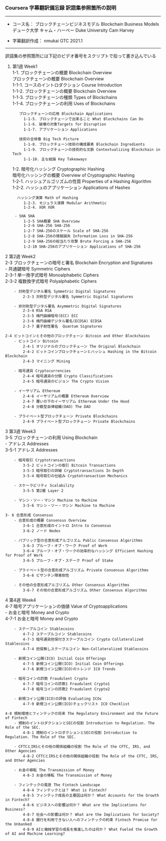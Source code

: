 ### Coursera 字幕翻訳備忘録 訳語集参照箇所の説明

***
- コース名： ブロックチェーンビジネスモデル Blockchain Business Models  
             デューク大学 キャム・ハーベー Duke University Cam Harvey  
             
- 字幕翻訳作成： nmukai GTC 2021.1  
***

訳語集の参照箇所には下記のビデオ番号をスクリプトで拾って書き込んでいる

1. 第1週 Week1  
  1-1. ブロックチェーンの概要 Blockchain Overview  
    ブロックチェーンの概要 Blockchain Overview  
      1-1-1. コースのイントロダクション Course Introduction  
      1-1-2. ブロックチェーンの概要 Blockchain Overview  
			1-1-3. ブロックチェーンの種類 Types of Blockchains  
			1-1-4. ブロックチェーンの利用 Uses of Blockchains  

		  ブロックチェーンの応用 Blockchain Applications  
			1-1-5. ブロックチェーンで出来ること What Blockchains Can Do  
			1-1-6. 破壊の対象Targets for Disruption  
			1-1-7. アプリケーション Applications  

		  技術の全体像 Big Tech Picture  
			1-1-8. ブロックチェーン技術の構成要素 Blockchain Ingredients  
			1-1-9. ブロックチェーンの技術的な文脈 Contextualizing Blockchain in Tech  
			1-1-10. 主な結論 Key Takeaways  

	1-2. 暗号化ハッシング Cryptographic Hashing  
		 暗号化ハッシングの概要 Overview of Cryptographic Hashing  
			1-2-1. ハッシュアルゴリズムの性質 Properties of a Hashing Algorithm  
			1-2-2. ハッシュのアプリケーション Applications of Hashes  

		 ハッシング演算 Math of Hashing  
			1-2-3. モジュラス演算 Modular Arithmetic  
			1-2-4. XOR XOR  

		- SHA SHA  
			1-2-5 SHA概要 SHA Overview  
			1-2-6 SHA-256 SHA-256  
			1-2-7 SHA-256のスケール Scale of SHA-256  
			1-2-8 SHA-256の情報損失 Information Loss in SHA-256  
			1-2-9 SHA-256の総当たり攻撃 Brute Forcing a SHA-256  
			1-2-10 SHA-256のアプリケーション Applications of SHA-256  

2 第2週 Week2  
	2-3 ブロックチェーンの暗号と署名 Blockchain Encryption and Signatures  
		- 共通鍵暗号 Symmetric Ciphers  
			2-3-1 単一換字式暗号 Monoalphabetic Ciphers  
			2-3-2 複数換字式暗号 Polyalphabetic Ciphers  
		
		- 対称型デジタル署名 Symmetric Digital Signatures  
			2-3-3 対称型デジタル署名 Symmetric Digital Signatures  
		
		- 非対称型デジタル署名 Asymmetric Digital Signatures  
			2-3-4 RSA RSA  
			2-3-5 楕円曲線暗号(ECC) ECC  
			2-3-6 楕円曲線デジタル署名(ECDSA) ECDSA  
			2-3-7 量子耐性署名  Quantum Signatures  

	2-4 ビットコインとその他のブロックチェーン Bitcoin and Other Blockchains  
		- ビットコイン Bitcoin  
			2-4-1 オリジナルのブロックチェーン The Original Blockchain  
			2-4-2 ビットコインブロックチェーンとハッシュ Hashing in the Bitcoin Blockchain  
			2-4-3 マイニング Mining  
		
		- 暗号通貨 Cryptocurrencies  
			2-4-4 暗号通貨の分類 Crypto Classifications  
			2-4-5 暗号通貨のビジョン The Crypto Vision  

		- イーサリアム Ethereum  
			2-4-6 イーサリアムの概要 Ethereum Overview  
			2-4-7 覆いの下のイーサリアム Ethereum Under the Hood  
			2-4-8 分散型自律組織(DAO) The DAO  
		
		- プライベート型ブロックチェーン Private Blockchains  
			2-4-9 プライベート型ブロックチェーン Private Blockchains  
		
3 第3週 Week3  
	3-5 ブロックチェーンの利用 Using Blockchain  
		- アドレス Addresses  
			3-5-1 アドレス Addresses  
			
		- 暗号取引 Cryptotransactions  
			3-5-2 ビットコインの取引 Bitcoin Transactions  
			3-5-3 暗号取引の詳細 Cryptotransactions In Depth  
			3-5-4 暗号取引の仕組み Cryptotransaction Mechanics  

		- スケーラビリティ Scalability  
			3-5-5 第2層 Layer 2  

		- マシン・ツー・マシン Machine to Machine  
			3-5-6 マシン・ツー・マシン Machine to Machine  

	3- 6 合意形成 Consensus  
		- 合意形成の概要 Consensus Overview  
			3-6-1 合意形成のイントロ Intro to Consensus  
			3-6-2 ノード Nodes  

		- パブリック型の合意形成アルゴリズム Public Consensus Algorithms  
			3-6-3 プルーフ・オブ・ワーク Proof of Work  
			3-6-4 プルーフ・オブ・ワークの効率的なハッシング Efficient Hashing for Proof of Work  
			3-6-5 プルーフ・オブ・ステーク Proof of Stake  

		- プライベート型の合意形成アルゴリズム Private Consensus Algorithms  
			3-6-6 ビザンチン障害耐性  

		- その他の合意形成アルゴリズム Other Consensus Algorithms  
			3-6-7 その他の合意形成アルゴリズム Other Consensus Algorithms  

4 第4週 Week4  
	4-7 暗号アプリケーションの価値 Value of Cryptoapplications  
		- お金と暗号 Money and Crypto  
			4-7-1 お金と暗号 Money and Crypto  
			
		- ステーブルコイン Stablecoins  
			4-7-2 ステーブルコイン Stablecoins  
			4-7-3 暗号通貨担保付きステーブルコイン Crypto Collateralized Stablecoins  
			4-7-4 担保無しステーブルコイン Non-Collateralized Stablecoins  
			
		- 新規コイン公開(ICO) Initial Coin Offerings  
			4-7-5 新規コイン公開(ICO) Initial Coin Offerings  
			4-7-6 新規コイン公開(ICO)のトレンド ICO Trends  
			
		- 暗号コインの詐欺 Fraudulent Crypto  
			4-7-7 暗号コインの詐欺1 Fraudulent Crypto1  
			4-7-8 暗号コインの詐欺2 Fraudulent Crypto2  
			
		- 新規コイン公開(ICO)の評価 Evaluating ICOs  
			4-7-9 新規コイン公開(ICO)チェックリスト ICO Checklist  

	4-8 規制環境とフィンテックの将来 The Regulatory Environment and the Future of Fintech  
		- 規制のイントロダクションとSECの役割 Introduction to Regulation. The Role of the SEC.  
			4-8-1 規制のイントロダクションとSECの役割 Introduction to Regulation. The Role of the SEC.  
			
		- CFTCとIRSとその他の関係組織の役割 The Role of the CFTC, IRS, and Other Agencies  
			4-8-2 CFTCとIRSとその他の関係組織の役割 The Role of the CFTC, IRS, and Other Agencies  
			
		- お金の移転 The Transmission of Money  
			4-8-3 お金の移転 The Transmission of Money  
			
		- フィンテックの風景 The Fintech Landscape  
			4-8-4 フィンテックとは？ What is Fintech?  
			4-8-5 フィンテック成長の主要因は何か？ What Accounts for the Growth in Fintech?  
			4-8-6 ビジネスへの影響は何か？ What are the Implications for Business?  
			4-8-7 社会への影響は何か？ What are the Implications for Society?  
			4-8-8 銀行を利用できない人へのフィンテックの約束 Fintech Promise for the Unbanked  
			4-8-9 AIと機械学習の成長を推進したのは何か？ What Fueled the Growth of AI and Machine Learning?  
